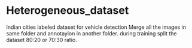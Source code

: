 # Heterogeneous_dataset
Indian cities labeled dataset for vehicle detection
Merge all the images in same folder and annotayion in another folder. 
during training split the dataset 80:20 or 70:30 ratio.
